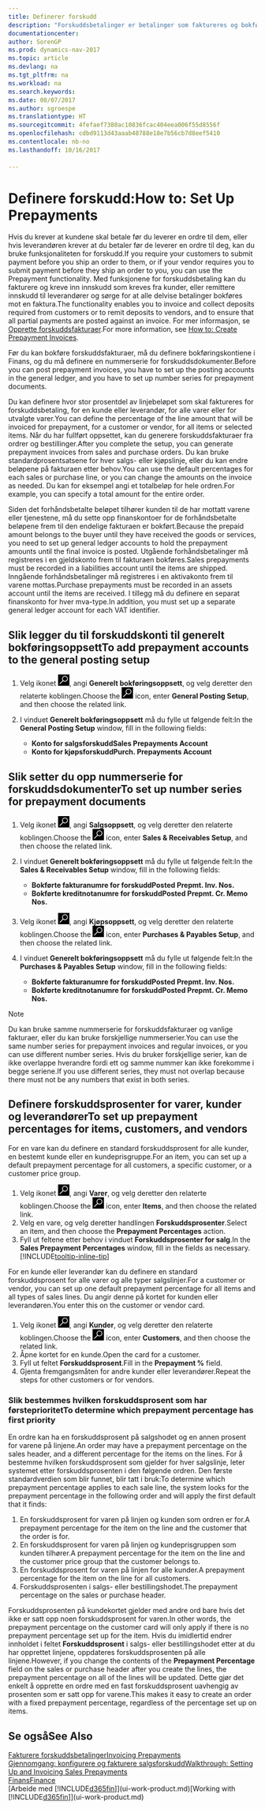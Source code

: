 ```yaml
---
title: Definerer forskudd
description: "Forskuddsbetalinger er betalinger som faktureres og bokføres i en salgs- eller kjøpsforskuddsordre før endelig fakturering. Du må kanskje ha et innskudd før du produserer varer etter ordre, eller du må ha betaling før du sender varer til en kunde. Med funksjonene for forskuddsbetaling kan du fakturere og kreve inn innskudd som kreves fra kunder, eller remittere innskudd til leverandører. Dermed kan du sikre at alle betalinger bokføres mot en faktura."
documentationcenter: 
author: SorenGP
ms.prod: dynamics-nav-2017
ms.topic: article
ms.devlang: na
ms.tgt_pltfrm: na
ms.workload: na
ms.search.keywords: 
ms.date: 08/07/2017
ms.author: sgroespe
ms.translationtype: HT
ms.sourcegitcommit: 4fefaef7380ac10836fcac404eea006f55d8556f
ms.openlocfilehash: cdbd9113d43aaab48788e18e7b56cb7d8eef5410
ms.contentlocale: nb-no
ms.lasthandoff: 10/16/2017

---
```

# <a name="how-to-set-up-prepayments"></a><span data-ttu-id="44b6b-106">Definere forskudd:</span><span class="sxs-lookup"><span data-stu-id="44b6b-106">How to: Set Up Prepayments</span></span>
<span data-ttu-id="44b6b-107">Hvis du krever at kundene skal betale før du leverer en ordre til dem, eller hvis leverandøren krever at du betaler før de leverer en ordre til deg, kan du bruke funksjonaliteten for forskudd.</span><span class="sxs-lookup"><span data-stu-id="44b6b-107">If you require your customers to submit payment before you ship an order to them, or if your vendor requires you to submit payment before they ship an order to you, you can use the Prepayment functionality.</span></span> <span data-ttu-id="44b6b-108">Med funksjonene for forskuddsbetaling kan du fakturere og kreve inn innskudd som kreves fra kunder, eller remittere innskudd til leverandører og sørge for at alle delvise betalinger bokføres mot en faktura.</span><span class="sxs-lookup"><span data-stu-id="44b6b-108">The functionality enables you to invoice and collect deposits required from customers or to remit deposits to vendors, and to ensure that all partial payments are posted against an invoice.</span></span> <span data-ttu-id="44b6b-109">For mer informasjon, se [Opprette forskuddsfakturaer](finance-how-to-create-prepayment-invoices.md).</span><span class="sxs-lookup"><span data-stu-id="44b6b-109">For more information, see [How to: Create Prepayment Invoices](finance-how-to-create-prepayment-invoices.md).</span></span>

<span data-ttu-id="44b6b-110">Før du kan bokføre forskuddsfakturaer, må du definere bokføringskontiene i Finans, og du må definere en nummerserie for forskuddsdokumenter.</span><span class="sxs-lookup"><span data-stu-id="44b6b-110">Before you can post prepayment invoices, you have to set up the posting accounts in the general ledger, and you have to set up number series for prepayment documents.</span></span>  

<span data-ttu-id="44b6b-111">Du kan definere hvor stor prosentdel av linjebeløpet som skal faktureres for forskuddsbetaling, for en kunde eller leverandør, for alle varer eller for utvalgte varer.</span><span class="sxs-lookup"><span data-stu-id="44b6b-111">You can define the percentage of the line amount that will be invoiced for prepayment, for a customer or vendor, for all items or selected items.</span></span> <span data-ttu-id="44b6b-112">Når du har fullført oppsettet, kan du generere forskuddsfakturaer fra ordrer og bestillinger.</span><span class="sxs-lookup"><span data-stu-id="44b6b-112">After you complete the setup, you can generate prepayment invoices from sales and purchase orders.</span></span> <span data-ttu-id="44b6b-113">Du kan bruke standardprosentsatsene for hver salgs- eller kjøpslinje, eller du kan endre beløpene på fakturaen etter behov.</span><span class="sxs-lookup"><span data-stu-id="44b6b-113">You can use the default percentages for each sales or purchase line, or you can change the amounts on the invoice as needed.</span></span> <span data-ttu-id="44b6b-114">Du kan for eksempel angi et totalbeløp for hele ordren.</span><span class="sxs-lookup"><span data-stu-id="44b6b-114">For example, you can specify a total amount for the entire order.</span></span>  

<span data-ttu-id="44b6b-115">Siden det forhåndsbetalte beløpet tilhører kunden til de har mottatt varene eller tjenestene, må du sette opp finanskontoer for de forhåndsbetalte beløpene frem til den endelige fakturaen er bokført.</span><span class="sxs-lookup"><span data-stu-id="44b6b-115">Because the prepaid amount belongs to the buyer until they have received the goods or services, you need to set up general ledger accounts to hold the prepayment amounts until the final invoice is posted.</span></span> <span data-ttu-id="44b6b-116">Utgående forhåndsbetalinger må registreres i en gjeldskonto frem til fakturaen bokføres.</span><span class="sxs-lookup"><span data-stu-id="44b6b-116">Sales prepayments must be recorded in a liabilities account until the items are shipped.</span></span> <span data-ttu-id="44b6b-117">Inngående forhåndsbetalinger må registreres i en aktivakonto frem til varene mottas.</span><span class="sxs-lookup"><span data-stu-id="44b6b-117">Purchase prepayments must be recorded in an assets account until the items are received.</span></span> <span data-ttu-id="44b6b-118">I tillegg må du definere en separat finanskonto for hver mva-type.</span><span class="sxs-lookup"><span data-stu-id="44b6b-118">In addition, you must set up a separate general ledger account for each VAT identifier.</span></span>

## <a name="to-add-prepayment-accounts-to-the-general-posting-setup"></a><span data-ttu-id="44b6b-119">Slik legger du til forskuddskonti til generelt bokføringsoppsett</span><span class="sxs-lookup"><span data-stu-id="44b6b-119">To add prepayment accounts to the general posting setup</span></span>  

1. <span data-ttu-id="44b6b-120">Velg ikonet ![Søk etter side eller rapport](media/ui-search/search_small.png "Søk etter side eller rapport"), angi **Generelt bokføringsoppsett**, og velg deretter den relaterte koblingen.</span><span class="sxs-lookup"><span data-stu-id="44b6b-120">Choose the ![Search for Page or Report](media/ui-search/search_small.png "Search for Page or Report icon") icon, enter **General Posting Setup**, and then choose the related link.</span></span>
2. <span data-ttu-id="44b6b-121">I vinduet **Generelt bokføringsoppsett** må du fylle ut følgende felt:</span><span class="sxs-lookup"><span data-stu-id="44b6b-121">In the **General Posting Setup** window, fill in the following fields:</span></span>  

    - <span data-ttu-id="44b6b-122">**Konto for salgsforskudd**</span><span class="sxs-lookup"><span data-stu-id="44b6b-122">**Sales Prepayments Account**</span></span>  
    - <span data-ttu-id="44b6b-123">**Konto for kjøpsforskudd**</span><span class="sxs-lookup"><span data-stu-id="44b6b-123">**Purch. Prepayments Account**</span></span>  

## <a name="to-set-up-number-series-for-prepayment-documents"></a><span data-ttu-id="44b6b-124">Slik setter du opp nummerserie for forskuddsdokumenter</span><span class="sxs-lookup"><span data-stu-id="44b6b-124">To set up number series for prepayment documents</span></span>  

1. <span data-ttu-id="44b6b-125">Velg ikonet ![Søk etter side eller rapport](media/ui-search/search_small.png "Søk etter side eller rapport"), angi **Salgsoppsett**, og velg deretter den relaterte koblingen.</span><span class="sxs-lookup"><span data-stu-id="44b6b-125">Choose the ![Search for Page or Report](media/ui-search/search_small.png "Search for Page or Report icon") icon, enter **Sales & Receivables Setup**, and then choose the related link.</span></span>
2. <span data-ttu-id="44b6b-126">I vinduet **Generelt bokføringsoppsett** må du fylle ut følgende felt:</span><span class="sxs-lookup"><span data-stu-id="44b6b-126">In the **Sales & Receivables Setup** window, fill in the following fields:</span></span>  

   - <span data-ttu-id="44b6b-127">**Bokførte fakturanumre for forskudd**</span><span class="sxs-lookup"><span data-stu-id="44b6b-127">**Posted Prepmt. Inv. Nos.**</span></span>
   - <span data-ttu-id="44b6b-128">**Bokførte kreditnotanumre for forskudd**</span><span class="sxs-lookup"><span data-stu-id="44b6b-128">**Posted Prepmt. Cr. Memo Nos.**</span></span>

1. <span data-ttu-id="44b6b-129">Velg ikonet ![Søk etter side eller rapport](media/ui-search/search_small.png "Søk etter side eller rapport"), angi **Kjøpsoppsett**, og velg deretter den relaterte koblingen.</span><span class="sxs-lookup"><span data-stu-id="44b6b-129">Choose the ![Search for Page or Report](media/ui-search/search_small.png "Search for Page or Report icon") icon, enter **Purchases & Payables Setup**, and then choose the related link.</span></span>
2. <span data-ttu-id="44b6b-130">I vinduet **Generelt bokføringsoppsett** må du fylle ut følgende felt:</span><span class="sxs-lookup"><span data-stu-id="44b6b-130">In the **Purchases & Payables Setup** window, fill in the following fields:</span></span>

    - <span data-ttu-id="44b6b-131">**Bokførte fakturanumre for forskudd**</span><span class="sxs-lookup"><span data-stu-id="44b6b-131">**Posted Prepmt. Inv. Nos.**</span></span>
    - <span data-ttu-id="44b6b-132">**Bokførte kreditnotanumre for forskudd**</span><span class="sxs-lookup"><span data-stu-id="44b6b-132">**Posted Prepmt. Cr. Memo Nos.**</span></span>

> [!NOTE]  
>  <span data-ttu-id="44b6b-133">Du kan bruke samme nummerserie for forskuddsfakturaer og vanlige fakturaer, eller du kan bruke forskjellige nummerserier.</span><span class="sxs-lookup"><span data-stu-id="44b6b-133">You can use the same number series for prepayment invoices and regular invoices, or you can use different number series.</span></span> <span data-ttu-id="44b6b-134">Hvis du bruker forskjellige serier, kan de ikke overlappe hverandre fordi ett og samme nummer kan ikke forekomme i begge seriene.</span><span class="sxs-lookup"><span data-stu-id="44b6b-134">If you use different series, they must not overlap because there must not be any numbers that exist in both series.</span></span>  

## <a name="to-set-up-prepayment-percentages-for-items-customers-and-vendors"></a><span data-ttu-id="44b6b-135">Definere forskuddsprosenter for varer, kunder og leverandører</span><span class="sxs-lookup"><span data-stu-id="44b6b-135">To set up prepayment percentages for items, customers, and vendors</span></span>  
<span data-ttu-id="44b6b-136">For en vare kan du definere en standard forskuddsprosent for alle kunder, en bestemt kunde eller en kundeprisgruppe.</span><span class="sxs-lookup"><span data-stu-id="44b6b-136">For an item, you can set up a default prepayment percentage for all customers, a specific customer, or a customer price group.</span></span>  

1. <span data-ttu-id="44b6b-137">Velg ikonet ![Søk etter side eller rapport](media/ui-search/search_small.png "Søk etter side eller rapport"), angi **Varer**, og velg deretter den relaterte koblingen.</span><span class="sxs-lookup"><span data-stu-id="44b6b-137">Choose the ![Search for Page or Report](media/ui-search/search_small.png "Search for Page or Report icon") icon, enter **Items**, and then choose the related link.</span></span>
2. <span data-ttu-id="44b6b-138">Velg en vare, og velg deretter handlingen **Forskuddsprosenter**.</span><span class="sxs-lookup"><span data-stu-id="44b6b-138">Select an item, and then choose the **Prepayment Percentages** action.</span></span>  
3. <span data-ttu-id="44b6b-139">Fyll ut feltene etter behov i vinduet **Forskuddsprosenter for salg**.</span><span class="sxs-lookup"><span data-stu-id="44b6b-139">In the **Sales Prepayment Percentages** window, fill in the fields as necessary.</span></span> [!INCLUDE[tooltip-inline-tip](includes/tooltip-inline-tip_md.md)]

<span data-ttu-id="44b6b-140">For en kunde eller leverandør kan du definere en standard forskuddsprosent for alle varer og alle typer salgslinjer.</span><span class="sxs-lookup"><span data-stu-id="44b6b-140">For a customer or vendor, you can set up one default prepayment percentage for all items and all types of sales lines.</span></span> <span data-ttu-id="44b6b-141">Du angir denne på kortet for kunden eller leverandøren.</span><span class="sxs-lookup"><span data-stu-id="44b6b-141">You enter this on the customer or vendor card.</span></span>

1. <span data-ttu-id="44b6b-142">Velg ikonet ![Søk etter side eller rapport](media/ui-search/search_small.png "Søk etter side eller rapport"), angi **Kunder**, og velg deretter den relaterte koblingen.</span><span class="sxs-lookup"><span data-stu-id="44b6b-142">Choose the ![Search for Page or Report](media/ui-search/search_small.png "Search for Page or Report icon") icon, enter **Customers**, and then choose the related link.</span></span>
2. <span data-ttu-id="44b6b-143">Åpne kortet for en kunde.</span><span class="sxs-lookup"><span data-stu-id="44b6b-143">Open the card for a customer.</span></span>
3. <span data-ttu-id="44b6b-144">Fyll ut feltet **Forskuddsprosent**.</span><span class="sxs-lookup"><span data-stu-id="44b6b-144">Fill in the **Prepayment %** field.</span></span>
4. <span data-ttu-id="44b6b-145">Gjenta fremgangsmåten for andre kunder eller leverandører.</span><span class="sxs-lookup"><span data-stu-id="44b6b-145">Repeat the steps for other customers or for vendors.</span></span>  

### <a name="to-determine-which-prepayment-percentage-has-first-priority"></a><span data-ttu-id="44b6b-146">Slik bestemmes hvilken forskuddsprosent som har førsteprioritet</span><span class="sxs-lookup"><span data-stu-id="44b6b-146">To determine which prepayment percentage has first priority</span></span>  
<span data-ttu-id="44b6b-147">En ordre kan ha en forskuddsprosent på salgshodet og en annen prosent for varene på linjene.</span><span class="sxs-lookup"><span data-stu-id="44b6b-147">An order may have a prepayment percentage on the sales header, and a different percentage for the items on the lines.</span></span> <span data-ttu-id="44b6b-148">For å bestemme hvilken forskuddsprosent som gjelder for hver salgslinje, leter systemet etter forskuddsprosenten i den følgende ordren. Den første standardverdien som blir funnet, blir tatt i bruk:</span><span class="sxs-lookup"><span data-stu-id="44b6b-148">To determine which prepayment percentage applies to each sale line, the system looks for the prepayment percentage in the following order and will apply the first default that it finds:</span></span>  
1. <span data-ttu-id="44b6b-149">En forskuddsprosent for varen på linjen og kunden som ordren er for.</span><span class="sxs-lookup"><span data-stu-id="44b6b-149">A prepayment percentage for the item on the line and the customer that the order is for.</span></span>  
2. <span data-ttu-id="44b6b-150">En forskuddsprosent for varen på linjen og kundeprisgruppen som kunden tilhører.</span><span class="sxs-lookup"><span data-stu-id="44b6b-150">A prepayment percentage for the item on the line and the customer price group that the customer belongs to.</span></span>  
3. <span data-ttu-id="44b6b-151">En forskuddsprosent for varen på linjen for alle kunder.</span><span class="sxs-lookup"><span data-stu-id="44b6b-151">A prepayment percentage for the item on the line for all customers.</span></span>  
4. <span data-ttu-id="44b6b-152">Forskuddsprosenten i salgs- eller bestillingshodet.</span><span class="sxs-lookup"><span data-stu-id="44b6b-152">The prepayment percentage on the sales or purchase header.</span></span>  

<span data-ttu-id="44b6b-153">Forskuddsprosenten på kundekortet gjelder med andre ord bare hvis det ikke er satt opp noen forskuddsprosent for varen.</span><span class="sxs-lookup"><span data-stu-id="44b6b-153">In other words, the prepayment percentage on the customer card will only apply if there is no prepayment percentage set up for the item.</span></span> <span data-ttu-id="44b6b-154">Hvis du imidlertid endrer innholdet i feltet **Forskuddsprosent** i salgs- eller bestillingshodet etter at du har opprettet linjene, oppdateres forskuddsprosenten på alle linjene.</span><span class="sxs-lookup"><span data-stu-id="44b6b-154">However, if you change the contents of the **Prepayment Percentage** field on the sales or purchase header after you create the lines, the prepayment percentage on all of the lines will be updated.</span></span> <span data-ttu-id="44b6b-155">Dette gjør det enkelt å opprette en ordre med en fast forskuddsprosent uavhengig av prosenten som er satt opp for varene.</span><span class="sxs-lookup"><span data-stu-id="44b6b-155">This makes it easy to create an order with a fixed prepayment percentage, regardless of the percentage set up on items.</span></span>

## <a name="see-also"></a><span data-ttu-id="44b6b-156">Se også</span><span class="sxs-lookup"><span data-stu-id="44b6b-156">See Also</span></span>  
[<span data-ttu-id="44b6b-157">Fakturere forskuddsbetalinger</span><span class="sxs-lookup"><span data-stu-id="44b6b-157">Invoicing Prepayments</span></span>](finance-invoice-prepayments.md)  
[<span data-ttu-id="44b6b-158">Gjennomgang: konfigurere og fakturere salgsforskudd</span><span class="sxs-lookup"><span data-stu-id="44b6b-158">Walkthrough: Setting Up and Invoicing Sales Prepayments</span></span>](walkthrough-setting-up-and-invoicing-sales-prepayments.md)  
[<span data-ttu-id="44b6b-159">Finans</span><span class="sxs-lookup"><span data-stu-id="44b6b-159">Finance</span></span>](finance.md)  
<span data-ttu-id="44b6b-160">[Arbeide med [!INCLUDE[d365fin](includes/d365fin_md.md)]](ui-work-product.md)</span><span class="sxs-lookup"><span data-stu-id="44b6b-160">[Working with [!INCLUDE[d365fin](includes/d365fin_md.md)]](ui-work-product.md)</span></span>

